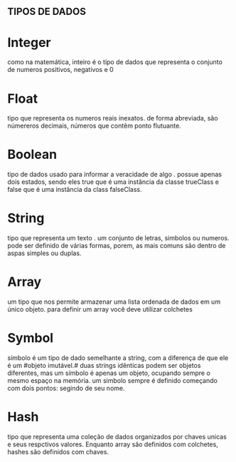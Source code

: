 ## TIPOS DE DADOS ##

# Integer #
como na matemática, inteiro é o tipo de dados que representa o conjunto de numeros positivos, negativos e 0

# Float #
tipo que representa os numeros reais inexatos. de forma abreviada, são númereros decimais, números que contêm ponto flutuante.

# Boolean #
tipo de dados usado para informar a veracidade de algo . possue apenas 
dois estados, sendo eles true que é uma instância da classe trueClass e false que é uma instância da class falseClass.

# String #
tipo que representa um texto . um conjunto de letras, simbolos ou numeros. pode ser definido de várias formas, porem, as mais comuns são dentro de aspas simples ou duplas.

# Array #
um tipo que nos permite armazenar uma lista ordenada de dados em um único objeto. para definir um array você deve utilizar colchetes

# Symbol #
símbolo é um tipo de dado semelhante a string, com a diferença de que ele é um #objeto imutável.# duas strings idênticas podem ser objetos diferentes, mas um símbolo é apenas um objeto, ocupando sempre o mesmo espaço na memória. um simbolo sempre é definido começando com dois pontos: segindo de seu nome.

# Hash #
tipo que representa uma coleção de dados organizados por chaves unicas e seus respctivos valores. Enquanto array são definidos com colchetes, hashes são definidos com chaves.
